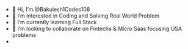 - 👋 Hi, I’m @Bakulesh1Codes108
- 👀 I’m interested in Coding and Solving Real World Problem 
- 🌱 I’m currently learning Full Stack 
- 💞️ I’m looking to collaborate on Fintechs & Micro Saas focusing USA problems 
-

<!---
Bakulesh1Codes108/Bakulesh1Codes108 is a ✨ special ✨ repository because its `README.md` (this file) appears on your GitHub profile.
You can click the Preview link to take a look at your changes.
--->
